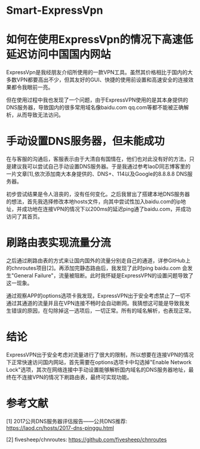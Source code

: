 # Smart-ExpressVpn

# 如何在使用ExpressVpn的情况下高速低延迟访问中国国内网站

ExpressVpn是我经朋友介绍所使用的一款VPN工具。虽然其价格相比于国内的大多数VPN都要高出不少，但其友好的GUI、快捷的使用前设置和高速安全的连接效果都令我眼前一亮。

但在使用过程中我也发现了一个问题，由于ExpressVPN使用的是其本身提供的DNS服务器，导致国内的很多常用域名像baidu.com qq.com等都不能被正确解析，从而导致无法访问。

# 手动设置DNS服务器，但未能成功

在与客服的沟通后，客服表示由于大清自有国情在，他们也对此没有好的方法，只是建议我可以尝试自己手动设置DNS服务器。于是我通过参考laoD同志博客里的一片文章[1],依次添加南大本身提供的、DNS+、114以及Google的8.8.8.8 DNS服务器。

初步尝试结果是令人沮丧的，没有任何变化。之后我冒出了搭建本地DNS服务器的想法，首先我选择修改本地hosts文件，向其中尝试性加入baidu.com的ip地址，并成功地在连接VPN的情况下以200ms的延迟ping通了baidu.com，并成功访问了其首页。

# 刷路由表实现流量分流

之后通过刷路由表的方式来让国内国外的流量分别走自己的通道，详参GitHub上的chnroutes项目[2]。再添加完静态路由后，我发现了此时ping baidu.com 会发生"General Failure"，流量被阻断。此时我怀疑是ExpressVPN的设置问题导致了这一现象。

通过观察APP的options选项卡我发现，ExpressVPN出于安全考虑禁止了一切不通过其通道的流量并且在VPN连接不畅时会自动断网。我猜想这可能是导致我发生错误的原因，在勾除掉这一选项后，一切正常。所有的域名解析，也表现正常。

# 结论

ExpressVPN出于安全考虑对流量进行了很大的限制，所以想要在连接VPN的情况下正常快速访问国内网站，首先需要在options选项卡中勾选掉"Enable Network Lock"选项，其次在网络连接中手动设置能够解析国内域名的DNS服务器地址，最终在不连接VPN的情况下刷路由表，最终可实现功能。

# 参考文献

[1] 2017公共DNS服务器评估报告——公共DNS推荐: https://laod.cn/hosts/2017-dns-pinggu.html 

[2] fivesheep/chnroutes: https://github.com/fivesheep/chnroutes 
